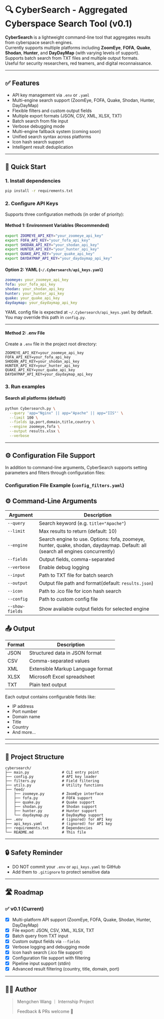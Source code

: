 # 🔍 CyberSearch - Aggregated Cyberspace Search Tool (v0.1)

**CyberSearch** is a lightweight command-line tool that aggregates results from cyberspace search engines.  
Currently supports multiple platforms including **ZoomEye**, **FOFA**, **Quake**, **Shodan**, **Hunter**, and **DayDayMap** (with varying levels of support).  
Supports batch search from TXT files and multiple output formats.  
Useful for security researchers, red teamers, and digital reconnaissance.

---

## ✅ Features

- API key management via `.env` or `.yaml`
- Multi-engine search support (ZoomEye, FOFA, Quake, Shodan, Hunter, DayDayMap)
- Flexible filters and custom output fields
- Multiple export formats (JSON, CSV, XML, XLSX, TXT)
- Batch search from file input
- Verbose debugging mode
- Multi-engine fallback system (coming soon)
- Unified search syntax across platforms
- Icon hash search support
- Intelligent result deduplication
---

## 🚀 Quick Start

### 1. Install dependencies

```bash
pip install -r requirements.txt
```

### 2. Configure API Keys

Supports three configuration methods (in order of priority):

#### Method 1: Environment Variables (Recommended)

```bash
export ZOOMEYE_API_KEY="your_zoomeye_api_key"
export FOFA_API_KEY="your_fofa_api_key" 
export SHODAN_API_KEY="your_shodan_api_key"
export HUNTER_API_KEY="your_hunter_api_key"
export QUAKE_API_KEY="your_quake_api_key"
export DAYDAYMAP_API_KEY="your_daydaymap_api_key"
```

#### Option 2: YAML (`~/.Cybersearch/api_keys.yaml`)

```yaml
zoomeye: your_zoomeye_api_key
fofa: your_fofa_api_key
shodan: your_shodan_api_key
hunter: your_hunter_api_key
quake: your_quake_api_key
daydaymap: your_daydaymap_api_key
```
YAML config file is expected at `~/.Cybersearch/api_keys.yaml` by default. You may override this path in `config.py`.

---
#### Method 2: .env File

Create a `.env` file in the project root directory:

```env
ZOOMEYE_API_KEY=your_zoomeye_api_key
FOFA_API_KEY=your_fofa_api_key
SHODAN_API_KEY=your_shodan_api_key
HUNTER_API_KEY=your_hunter_api_key
QUAKE_API_KEY=your_quake_api_key
DAYDAYMAP_API_KEY=your_daydaymap_api_key
```


### 3. Run examples

#### Search all platforms (default)
```bash
python Cybersearch.py \
  --query 'app="Nginx" || app="Apache" || app="IIS"' \
  --limit 100 \
  --fields ip,port,domain,title,country \
  --engine zoomeye,fofa \
  --output results.xlsx \
  --verbose
```

---

## ⚙️ Configuration File Support

In addition to command-line arguments, CyberSearch supports setting parameters and filters through configuration files:

### Configuration File Example (`config_filters.yaml`)

## ⚙️ Command-Line Arguments

| Argument     | Description                                |
|--------------|--------------------------------------------|
| `--query`    | Search keyword (e.g. `title="Apache"`)     |
| `--limit`    | Max results to return (default: 10)        |
| `--engine`   | Search engine to use. Options: fofa, zoomeye, hunter, quake, shodan, daydaymap. Default: all (search all engines concurrently) |
| `--fields`     | Output fields, comma-separated             |
| `--verbose`  | Enable debug logging                       |
| `--input`    | Path to TXT file for batch search          |
| `--output`   | Output file path and format(default: `results.json`) |
| `--icon`     | Path to .ico file for icon hash search |
| `--config`   | Path to custom config file |
| `--show-fields` | Show available output fields for selected engine |





## 📤 Output 

| Format | Description |
|--------|-------------|
| JSON | Structured data in JSON format |
| CSV | Comma-separated values |
| XML | Extensible Markup Language format |
| XLSX | Microsoft Excel spreadsheet |
| TXT | Plain text output |

Each output contains configurable fields like:
- IP address
- Port number 
- Domain name
- Title
- Country
- And more...

---

---

## 📁 Project Structure

```
cybersearch/
├── main.py               # CLI entry point
├── config.py             # API key loader
├── filters.py            # Field filtering
├── utils.py              # Utility functions
├── feed/
│   ├── zoomeye.py        # ZoomEye interface
│   ├── fofa.py           # FOFA support
│   ├── quake.py          # Quake support
│   ├── shodan.py         # Shodan support
│   ├── hunter.py         # Hunter support
│   └── daydaymap.py      # DayDayMap support 
├── .env                  # (ignored) for API key
├── api_keys.yaml         # (ignored) for API key
├── requirements.txt      # Dependencies
└── README.md             # This file
```

---

## 🔒 Safety Reminder

- DO NOT commit your `.env` or `api_keys.yaml` to GitHub
- Add them to `.gitignore` to protect sensitive data

---

## 🛣️ Roadmap

### ✅ v0.1 (Current)
- [x] Multi-platform API support (ZoomEye, FOFA, Quake, Shodan, Hunter, DayDayMap)
- [x] File export: JSON, CSV, XML, XLSX, TXT
- [x] Batch query from TXT input
- [x] Custom output fields via `--fields`
- [x] Verbose logging and debugging mode
- [x] Icon hash search (.ico file support)
- [x] Configuration file support with filtering
- [x] Pipeline input support (stdin)
- [x] Advanced result filtering (country, title, domain, port)

---

## 👨‍💻 Author

> Mengchen Wang ｜ Internship Project  
>  
> Feedback & PRs welcome 🙌

